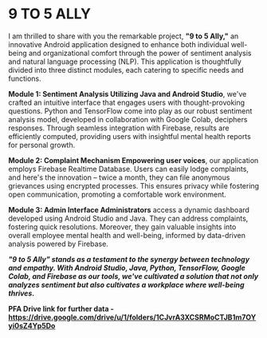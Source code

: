 # 9 TO 5 ALLY

 I am thrilled to share with you the remarkable project, **"9 to 5 Ally,"** an innovative Android application designed to enhance both individual well-being and organizational comfort through the power of sentiment analysis and natural language processing (NLP). This application is thoughtfully divided into three distinct modules, each catering to specific needs and functions. 
 
**Module 1: Sentiment Analysis Utilizing Java and Android Studio**, we've crafted an intuitive interface that engages users with thought-provoking questions. Python and TensorFlow come into play as our robust sentiment analysis model, developed in collaboration with Google Colab, deciphers responses. Through seamless integration with Firebase, results are efficiently computed, providing users with insightful mental health reports for personal growth.

**Module 2: Complaint Mechanism Empowering user voices**, our application employs Firebase Realtime Database. Users can easily lodge complaints, and here's the innovation – twice a month, they can file anonymous grievances using encrypted processes. This ensures privacy while fostering open communication, promoting a comfortable work environment.

**Module 3: Admin Interface Administrators** access a dynamic dashboard developed using Android Studio and Java. They can address complaints, fostering quick resolutions. Moreover, they gain valuable insights into overall employee mental health and well-being, informed by data-driven analysis powered by Firebase.

**<i>"9 to 5 Ally" stands as a testament to the synergy between technology and empathy. With Android Studio, Java, Python, TensorFlow, Google Colab, and Firebase as our tools, we've cultivated a solution that not only analyzes sentiment but also cultivates a workplace where well-being thrives.</i>**

**PFA Drive link for further data - https://drive.google.com/drive/u/1/folders/1CJvrA3XCSRMoCTJB1m7OYyi0sZ4Yp5Do**
